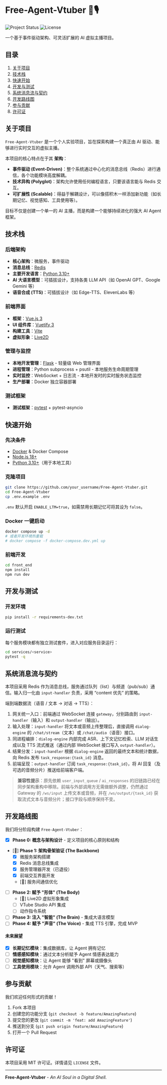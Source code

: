 # Free-Agent-Vtuber 🤖🎙️

![Project Status](https://img.shields.io/badge/status-in%20development-blue)
![License](https://img.shields.io/badge/license-MIT-green)

一个基于事件驱动架构、可灵活扩展的 AI 虚拟主播项目。

## 目录

1. [关于项目](#关于项目)
2. [技术栈](#技术栈)
3. [快速开始](#快速开始)
4. [开发与测试](#开发与测试)
5. [系统消息流与契约](#系统消息流与契约)
6. [开发路线图](#开发路线图)
7. [参与贡献](#参与贡献)
8. [许可证](#许可证)

## 关于项目

`Free-Agent-Vtuber` 是一个个人实验项目，旨在探索构建一个真正由 AI 驱动、能够进行实时交互的虚拟主播。

本项目的核心特点在于其 **架构**：

* **事件驱动 (Event-Driven)**：整个系统通过中心化的消息总线（Redis）进行通信，各个功能模块高度解耦。
* **技术异构 (Polyglot)**：架构允许使用任何编程语言，只要该语言能与 Redis 交互。
* **可扩展性 (Scalable)**：得益于解耦设计，可以像搭积木一样添加新功能（如长期记忆、视觉感知、工具使用等）。

目标不仅是创建一个单一的 AI 主播，而是构建一个能够持续进化的强大 AI Agent 框架。

## 技术栈

### 后端架构
* **核心架构**：微服务，事件驱动
* **消息总线**：[Redis](https://redis.io/)
* **主要开发语言**：[Python 3.10+](https://www.python.org/)
* **AI 大语言模型**：可插拔设计，支持各类 LLM API（如 OpenAI GPT、Google Gemini 等）
* **语音合成 (TTS)**：可插拔设计（如 Edge-TTS、ElevenLabs 等）

### 前端界面
* **框架**：[Vue.js 3](https://vuejs.org/)
* **UI 组件库**：[Vuetify 3](https://vuetifyjs.com/)
* **构建工具**：[Vite](https://vitejs.dev/)
* **虚拟形象**：[Live2D](https://www.live2d.com/)

### 管理与监控
* **本地开发管理**：[Flask](https://flask.palletsprojects.com/) - 轻量级 Web 管理界面
* **进程管理**：Python subprocess + psutil - 本地服务生命周期管理
* **实时监控**：WebSocket + 日志流 - 本地开发时的实时服务状态监控
* **生产部署**：Docker 独立容器部署

### 测试框架
* **测试框架**：[pytest](https://pytest.org/) + pytest-asyncio

## 快速开始

### 先决条件
* [Docker](https://www.docker.com/) & Docker Compose
* [Node.js 18+](https://nodejs.org/)
* [Python 3.10+](https://www.python.org/)（用于本地工具）

### 克隆项目

```bash
git clone https://github.com/your_username/Free-Agent-Vtuber.git
cd Free-Agent-Vtuber
cp .env.example .env
```

`.env` 默认开启 `ENABLE_LTM=true`，如需禁用长期记忆可将其设为 `false`。

### Docker 一键启动

```bash
docker compose up -d
# 或者开发环境热重载
# docker compose -f docker-compose.dev.yml up
```

### 前端开发

```bash
cd front_end
npm install
npm run dev
```

## 开发与测试

### 开发环境

```bash
pip install -r requirements-dev.txt
```

### 运行测试

每个服务模块都有独立测试套件，进入对应服务目录运行：

```bash
cd services/<service>
pytest -q
```

## 系统消息流与契约

本项目采用 Redis 作为消息总线，服务通过队列（list）与频道（pub/sub）通信。输入归一化由 `input-handler` 负责，采用 “content 优先” 的策略。

端到端数据流（语音 / 文本 → 对话 → TTS）：

1. 网关统一入口：前端通过 WebSocket 连接 `gateway`，分别路由到 `input-handler`（输入）和 `output-handler`（输出）。
2. 输入处理：`input-handler` 将文本或音频上传整理后，直接调用 `dialog-engine` 的 `/chat/stream`（文本）或 `/chat/audio`（语音）接口。
3. 同进程编排：`dialog-engine` 内部完成 ASR、上下文记忆检索、LLM 对话生成以及 TTS 流式推送（通过内部 WebSocket 接口写入 `output-handler`）。
4. 结果分发：`input-handler` 根据 `dialog-engine` 返回的最终文本和统计数据，向 Redis 发布 `task_response:{task_id}` 消息。
5. 前端呈现：`output-handler` 订阅 `task_response:{task_id}`，将 AI 回复（及可选的音频分片）推送给前端客户端。

> **兼容性提示**：原先依赖 `user_input_queue` / `ai_responses` 的旧链路已经在同步架构重构中移除。前端与外部调用方无需做额外调整，仍然通过 Gateway 的 `/ws/input` 上传文本或音频，并在 `/ws/output/{task_id}` 获取流式文本与音频分片；接口字段与顺序保持不变。

## 开发路线图

我们将分阶段构建 `Free-Agent-Vtuber`：

- [x] **Phase 0: 概念与架构设计** - 定义项目的核心原则和结构
- [🚧] **Phase 1: 架构骨架验证 (The Backbone)**
  - [x] 微服务架构搭建
  - [x] Redis 消息总线集成
  - [x] 服务管理器开发（已退役）
  - [x] 前端交互界面开发
  - [🚧] 服务间通信优化
- [ ] **Phase 2: 赋予 "形体" (The Body)**
  - [🚧] Live2D 虚拟形象集成
  - [ ] VTube Studio API 集成
  - [ ] 动作指令系统
- [ ] **Phase 3: 注入 "智能" (The Brain)** - 集成大语言模型
- [ ] **Phase 4: 赋予 "声音" (The Voice)** - 集成 TTS 引擎，完成 MVP

#### 未来展望

* [x] **长期记忆模块**：集成数据库，让 Agent 拥有记忆
* [ ] **情感感知模块**：通过文本分析赋予 Agent 情感表达能力
* [ ] **视觉感知模块**：让 Agent 能够 "看到" 屏幕或摄像头
* [ ] **工具使用模块**：允许 Agent 调用外部 API（天气、搜索等）

## 参与贡献

我们欢迎任何形式的贡献！

1. Fork 本项目
2. 创建您的功能分支 (`git checkout -b feature/AmazingFeature`)
3. 提交您的更改 (`git commit -m 'feat: add AmazingFeature'`)
4. 推送到分支 (`git push origin feature/AmazingFeature`)
5. 打开一个 Pull Request

## 许可证

本项目采用 MIT 许可证。详情请见 `LICENSE` 文件。

---
**Free-Agent-Vtuber** - *An AI Soul in a Digital Shell.*

